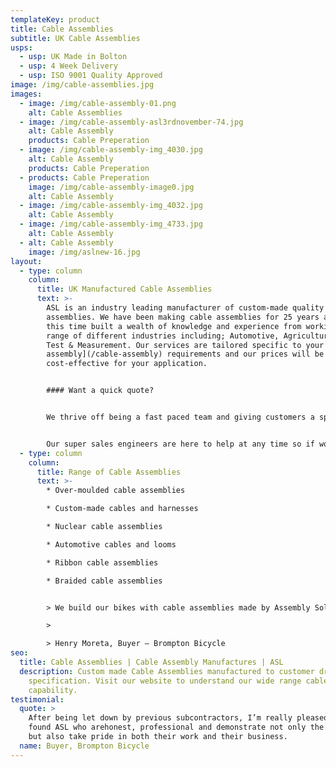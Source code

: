 ```yaml
---
templateKey: product
title: Cable Assemblies
subtitle: UK Cable Assemblies
usps:
  - usp: UK Made in Bolton
  - usp: 4 Week Delivery
  - usp: ISO 9001 Quality Approved
image: /img/cable-assemblies.jpg
images:
  - image: /img/cable-assembly-01.png
    alt: Cable Assemblies
  - image: /img/cable-assembly-asl3rdnovember-74.jpg
    alt: Cable Assembly
    products: Cable Preperation
  - image: /img/cable-assembly-img_4030.jpg
    alt: Cable Assembly
    products: Cable Preperation
  - products: Cable Preperation
    image: /img/cable-assembly-image0.jpg
    alt: Cable Assembly
  - image: /img/cable-assembly-img_4032.jpg
    alt: Cable Assembly
  - image: /img/cable-assembly-img_4733.jpg
    alt: Cable Assembly
  - alt: Cable Assembly
    image: /img/aslnew-16.jpg
layout:
  - type: column
    column:
      title: UK Manufactured Cable Assemblies
      text: >-
        ASL is an industry leading manufacturer of custom-made quality cable
        assemblies. We have been making cable assemblies for 25 years and over
        this time built a wealth of knowledge and experience from working with a
        range of different industries including; Automotive, Agriculture and
        Test & Measurement. Our services are tailored specific to your [cable
        assembly](/cable-assembly) requirements and our prices will be
        cost-effective for your application.


        #### Want a quick quote?


        We thrive off being a fast paced team and giving customers a speedy service. Email your [custom cable assembly](www.assembly-solutions.com/cable-assembly) drawings to enquiry@assembly-solutions.com and we’ll be straight back to you with prices. 


        Our super sales engineers are here to help at any time so if would like to chat with us about your cable assemblies, call  01204 521999 and let’s get started!
  - type: column
    column:
      title: Range of Cable Assemblies
      text: >-
        * Over-moulded cable assemblies

        * Custom-made cables and harnesses

        * Nuclear cable assemblies

        * Automotive cables and looms  

        * Ribbon cable assemblies

        * Braided cable assemblies


        > We build our bikes with cable assemblies made by Assembly Solutions as their quality is first class and deliveries are always on time, which is vital for our fast moving production lines! The sales and engineering team are an absolute pleasure to deal with, very friendly and quick to respond to any technical changes and quotations. It's very easy to say that ASL are one of our best suppliers!

        >

        > Henry Moreta, Buyer – Brompton Bicycle
seo:
  title: Cable Assemblies | Cable Assembly Manufactures | ASL
  description: Custom made Cable Assemblies manufactured to customer drawing and
    specification. Visit our website to understand our wide range cable assembly
    capability.
testimonial:
  quote: >
    After being let down by previous subcontractors, I’m really pleased to have
    found ASL who arehonest, professional and demonstrate not only the know-how,
    but also take pride in both their work and their business.
  name: Buyer, Brompton Bicycle
---
```

